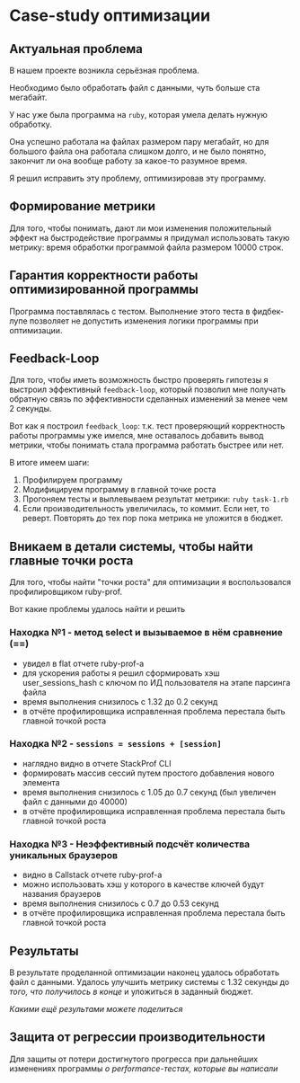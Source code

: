 # Case-study оптимизации

## Актуальная проблема
В нашем проекте возникла серьёзная проблема.

Необходимо было обработать файл с данными, чуть больше ста мегабайт.

У нас уже была программа на `ruby`, которая умела делать нужную обработку.

Она успешно работала на файлах размером пару мегабайт, но для большого файла она работала слишком долго, и не было понятно, закончит ли она вообще работу за какое-то разумное время.

Я решил исправить эту проблему, оптимизировав эту программу.

## Формирование метрики
Для того, чтобы понимать, дают ли мои изменения положительный эффект на быстродействие программы я придумал использовать такую метрику: время обработки программой файла размером 10000 строк.

## Гарантия корректности работы оптимизированной программы
Программа поставлялась с тестом. Выполнение этого теста в фидбек-лупе позволяет не допустить изменения логики программы при оптимизации.

## Feedback-Loop
Для того, чтобы иметь возможность быстро проверять гипотезы я выстроил эффективный `feedback-loop`, который позволил мне получать обратную связь по эффективности сделанных изменений за менее чем 2 секунды.

Вот как я построил `feedback_loop`: т.к. тест проверяющий корректность работы программы уже имелся, мне оставалось добавить вывод метрики, чтобы понимать стала программа работать быстрее или нет.

В итоге имеем шаги:
1. Профилируем программу
2. Модифицируем программу в главной точке роста
3. Прогоняем тесты и выплевываем результат метрики: `ruby task-1.rb`
4. Если производительность увеличилась, то коммит. Если нет, то реверт.
Повторять до тех пор пока метрика не уложится в бюджет.

## Вникаем в детали системы, чтобы найти главные точки роста
Для того, чтобы найти "точки роста" для оптимизации я воспользовался профилировщиком ruby-prof.

Вот какие проблемы удалось найти и решить

### Находка №1 - метод select и вызываемое в нём сравнение (==)
- увидел в flat отчете ruby-prof-а
- для ускорения работы я решил сформировать хэш user_sessions_hash с ключом по ИД пользователя на этапе парсинга файла
- время выполнения снизилось c 1.32 до 0.2 секунд
- в отчёте профилировщика исправленная проблема перестала быть главной точкой роста

### Находка №2 - `sessions = sessions + [session]`
- наглядно видно в отчете StackProf CLI
- формировать массив сессий путем простого добавления нового элемента
- время выполнения снизилось c 1.05 до 0.7 секунд (был увеличен файл с данными до 40000)
- в отчёте профилировщика исправленная проблема перестала быть главной точкой роста

### Находка №3 - Неэффективный подсчёт количества уникальных браузеров
- видно в Callstack отчете ruby-prof-а
- можно использовать хэш у которого в качестве ключей будут названия браузеров
- время выполнения снизилось c 0.7 до 0.53 секунд
- в отчёте профилировщика исправленная проблема перестала быть главной точкой роста

## Результаты
В результате проделанной оптимизации наконец удалось обработать файл с данными.
Удалось улучшить метрику системы с 1.32 секунды до *того, что получилось в конце* и уложиться в заданный бюджет.

*Какими ещё результами можете поделиться*

## Защита от регрессии производительности
Для защиты от потери достигнутого прогресса при дальнейших изменениях программы *о performance-тестах, которые вы написали*

